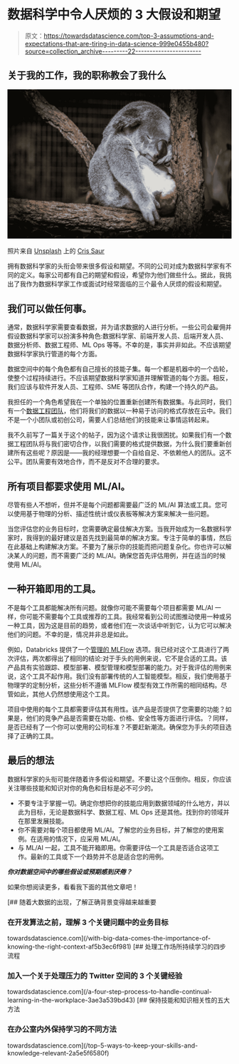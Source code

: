 # 数据科学中令人厌烦的 3 大假设和期望

> 原文：<https://towardsdatascience.com/top-3-assumptions-and-expectations-that-are-tiring-in-data-science-999e0455b480?source=collection_archive---------22----------------------->

## 关于我的工作，我的职称教会了我什么

![](img/270de5fdbccce1cec947a027442f58fc.png)

照片来自 [Unsplash](https://unsplash.com/@crisaur) 上的 [Cris Saur](https://unsplash.com/@crisaur)

拥有数据科学家的头衔会带来很多假设和期望。不同的公司对成为数据科学家有不同的定义。每家公司都有自己的期望和假设，希望你为他们做些什么。据此，我挑出了我作为数据科学家工作或面试时经常面临的三个最令人厌烦的假设和期望。

## 我们可以做任何事。

通常，数据科学家需要查看数据，并为请求数据的人进行分析。一些公司会雇佣并假设数据科学家可以扮演多种角色:数据科学家、前端开发人员、后端开发人员、数据分析师、数据工程师、ML Ops 等等。不幸的是，事实并非如此。不应该期望数据科学家执行管道的每个方面。

数据空间中的每个角色都有自己擅长的技能子集。每一个都是机器中的一个齿轮，使整个过程持续进行。不应该期望数据科学家知道并理解管道的每个方面。相反，我们应该与软件开发人员、工程师、SME 等团队合作，构建一个持久的产品。

我担任的一个角色希望我在一个单独的位置重新创建所有数据集。与此同时，我们有一个[数据工程团队](/effective-data-science-requires-strong-collaboration-with-data-engineering-88bde56d0701)，他们将我们的数据以一种易于访问的格式存放在云中。我们不是一个小团队或初创公司，需要人们总结他们的技能来让事情运转起来。

我不久前写了一篇关于这个的帖子，因为这个请求让我很困扰。如果我们有一个数据工程团队将与我们密切合作，以我们需要的格式提供数据，为什么我们要重新创建所有这些呢？原因是——我的经理想要一个自给自足、不依赖他人的团队。这不公平。团队需要有效地合作，而不是反对不合理的要求。

## 所有项目都要求使用 ML/AI。

尽管有些人不想听，但并不是每个问题都需要最广泛的 ML/AI 算法或工具。您可以使用基于物理的分析、描述性统计或仪表板等解决方案来解决一些问题。

当您评估您的业务目标时，您需要确定最佳解决方案。当我开始成为一名数据科学家时，我得到的最好建议是首先找到最简单的解决方案。专注于简单的事情，然后在此基础上构建解决方案。不要为了展示你的技能而把问题复杂化。你也许可以解决某人的问题，而不需要广泛的 ML/AI。确保您首先评估用例，并在适当的时候使用 ML/AI。

## 一种开箱即用的工具。

不是每个工具都能解决所有问题。就像你可能不需要每个项目都需要 ML/AI 一样，你可能不需要每个工具或推荐的工具。我经常看到公司试图推动使用一种或另一种工具，因为这是目前的趋势，或者他们在一次谈话中听到它，认为它可以解决他们的问题。不幸的是，情况并非总是如此。

例如，Databricks 提供了一个[管理的 MLFlow](https://databricks.com/product/managed-mlflow) 选项。我已经对这个工具进行了两次评估，两次都得出了相同的结论:对于手头的用例来说，它不是合适的工具。该产品具有实验跟踪、模型部署、模型管理和模型部署的能力。对于我评估的用例来说，这个工具不起作用。我们没有部署传统的人工智能模型。相反，我们使用基于物理学的定制分析，这些分析不遵循 MLFlow 模型有效工作所需的相同结构。尽管如此，其他人仍然想使用这个工具。

项目中使用的每个工具都需要评估其有用性。该产品是否提供了您需要的功能？如果是，他们的竞争产品是否需要在功能、价格、安全性等方面进行评估。？同样，是否已经有了一个你可以使用的公司标准？不要赶新潮流。确保您为手头的项目选择了正确的工具。

## 最后的想法

数据科学家的头衔可能伴随着许多假设和期望。不要让这个压倒你。相反，你应该关注哪些技能和知识对你的角色和目标是必不可少的。

*   不要专注于掌握一切。确定你想把你的技能应用到数据领域的什么地方，并以此为目标，无论是数据科学、数据工程、ML Ops 还是其他。找到你的领域并在那里发展技能。
*   你不需要对每个项目都使用 ML/AI。了解您的业务目标，并了解您的使用案例。在适用的情况下，应采用 ML/AI。
*   与 ML/AI 一起，工具不能开箱即用。你需要评估一个工具是否适合这项工作。最新的工具或下一个趋势并不总是适合您的用例。

***你对数据空间中的哪些假设或预期感到厌倦？***

如果你想阅读更多，看看我下面的其他文章吧！

[](/with-big-data-comes-the-importance-of-knowing-the-right-context-af5b3ec6f981) [## 随着大数据的出现，了解正确背景变得越来越重要

### 在开发算法之前，理解 3 个关键问题中的业务目标

towardsdatascience.com](/with-big-data-comes-the-importance-of-knowing-the-right-context-af5b3ec6f981) [](/a-four-step-process-to-handle-continual-learning-in-the-workplace-3ae3a539bd43) [## 处理工作场所持续学习的四步流程

### 加入一个关于处理压力的 Twitter 空间的 3 个关键经验

towardsdatascience.com](/a-four-step-process-to-handle-continual-learning-in-the-workplace-3ae3a539bd43) [](/top-5-ways-to-keep-your-skills-and-knowledge-relevant-2a5e5f6580f) [## 保持技能和知识相关性的五大方法

### 在办公室内外保持学习的不同方法

towardsdatascience.com](/top-5-ways-to-keep-your-skills-and-knowledge-relevant-2a5e5f6580f)